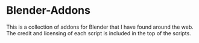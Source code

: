 # Blender-Addons

This is a collection of addons for Blender that I have found around the web. The credit and licensing of each script is included in the top of the scripts.
